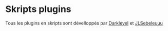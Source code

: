 # **Skripts plugins**

Tous les plugins en skripts sont dévelloppés par [Darklevel](https://github.com/xX-DARKLEVEL-Xx) et [JLSebeleuuu](https://github.com/jlSebeleuuu)

